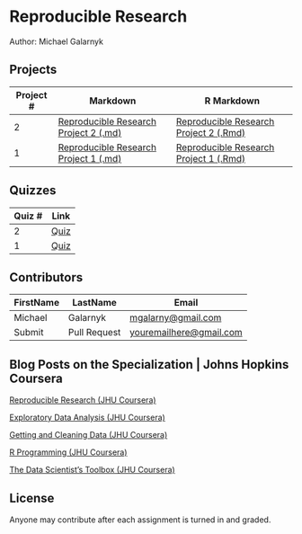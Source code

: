 # Reproducible Research
Author: Michael Galarnyk <br />

## Projects 
Project # | Markdown | R Markdown
--- | --- | ---
2 |  [Reproducible Research Project 2 (.md)](https://github.com/mGalarnyk/datasciencecoursera/blob/master/5_Reproducible_Research/project2/ReproducibleResearchProject2.md)  | [Reproducible Research Project 2 (.Rmd)](https://github.com/mGalarnyk/datasciencecoursera/blob/master/5_Reproducible_Research/project2/ReproducibleResearchProject2.rmd)
1 |  [Reproducible Research Project 1 (.md)](https://github.com/mGalarnyk/datasciencecoursera/blob/master/5_Reproducible_Research/project1/%F0%9D%99%BF%F0%9D%99%B0%F0%9D%9F%B7_%F0%9D%9A%9D%F0%9D%9A%8E%F0%9D%9A%96%F0%9D%9A%99%F0%9D%9A%95%F0%9D%9A%8A%F0%9D%9A%9D%F0%9D%9A%8E.md) | [Reproducible Research Project 1 (.Rmd)](https://github.com/mGalarnyk/datasciencecoursera/blob/master/5_Reproducible_Research/project1/%F0%9D%99%BF%F0%9D%99%B0%F0%9D%9F%B7_%F0%9D%9A%9D%F0%9D%9A%8E%F0%9D%9A%96%F0%9D%9A%99%F0%9D%9A%95%F0%9D%9A%8A%F0%9D%9A%9D%F0%9D%9A%8E.Rmd)

## Quizzes
Quiz # | Link 
--- | --- 
2 | [Quiz](https://github.com/mGalarnyk/datasciencecoursera/blob/master/5_Reproducible_Research/quizzes/quiz2.md)
1 | [Quiz](https://github.com/mGalarnyk/datasciencecoursera/blob/master/5_Reproducible_Research/quizzes/quiz1.md)

## Contributors
FirstName | LastName | Email
--- | --- | ---
Michael |  Galarnyk |  <mgalarny@gmail.com>
Submit |  Pull Request | <youremailhere@gmail.com>

## Blog Posts on the Specialization | Johns Hopkins Coursera

[Reproducible Research (JHU Coursera)](https://medium.com/@GalarnykMichael/reproducible-research-jhu-coursera-course-5-ad0188bfc53b "Review + data.table")

[Exploratory Data Analysis (JHU Coursera)](https://medium.com/@GalarnykMichael/exploratory-data-analysis-jhu-coursera-course-4-4a908e0d30d8#.xa8rl6ryj "Review + data.table")

[Getting and Cleaning Data (JHU Coursera)](https://medium.com/@GalarnykMichael/getting-and-cleaning-data-jhu-coursera-course-3-c3635747858b#.y93kqfa0u "Review + data.table")

[R Programming (JHU Coursera)](https://medium.com/@GalarnykMichael/in-progress-review-course-2-r-programming-jhu-coursera-ad27086d8438#.bzzr29fvo "Review + data.table")

[The Data Scientist’s Toolbox (JHU Coursera)](https://medium.com/@GalarnykMichael/review-course-1-the-data-scientists-toolbox-jhu-coursera-4d7459458821#.5jpg133ln "Review + Going over Parts of Quiz")

## License
Anyone may contribute after each assignment is turned in and graded. 
